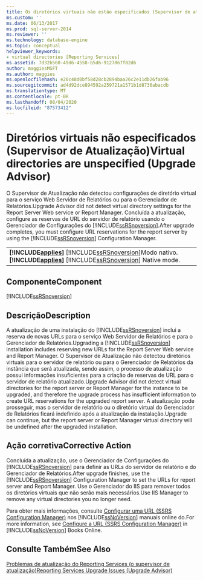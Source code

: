 ```yaml
---
title: Os diretórios virtuais não estão especificados (Supervisor de atualização) | Microsoft Docs
ms.custom: ''
ms.date: 06/13/2017
ms.prod: sql-server-2014
ms.reviewer: ''
ms.technology: database-engine
ms.topic: conceptual
helpviewer_keywords:
- virtual directories [Reporting Services]
ms.assetid: 7d32b560-49d6-4558-b5d6-9127067f82d6
author: maggiesMSFT
ms.author: maggies
ms.openlocfilehash: e20c48d0bf58d28cb2894baa26c2e11db26fab96
ms.sourcegitcommit: ad4d92dce894592a259721a1571b1d8736abacdb
ms.translationtype: MT
ms.contentlocale: pt-BR
ms.lasthandoff: 08/04/2020
ms.locfileid: "87573412"
---
```

# <a name="virtual-directories-are-unspecified-upgrade-advisor"></a><span data-ttu-id="beaa6-102">Diretórios virtuais não especificados (Supervisor de Atualização)</span><span class="sxs-lookup"><span data-stu-id="beaa6-102">Virtual directories are unspecified (Upgrade Advisor)</span></span>
  <span data-ttu-id="beaa6-103">O Supervisor de Atualização não detectou configurações de diretório virtual para o serviço Web Servidor de Relatórios ou para o Gerenciador de Relatórios.</span><span class="sxs-lookup"><span data-stu-id="beaa6-103">Upgrade Advisor did not detect virtual directory settings for the Report Server Web service or Report Manager.</span></span> <span data-ttu-id="beaa6-104">Concluída a atualização, configure as reservas de URL do servidor de relatório usando o Gerenciador de Configurações do [!INCLUDE[ssRSnoversion](../../includes/ssrsnoversion-md.md)].</span><span class="sxs-lookup"><span data-stu-id="beaa6-104">After upgrade completes, you must configure URL reservations for the report server by using the [!INCLUDE[ssRSnoversion](../../includes/ssrsnoversion-md.md)] Configuration Manager.</span></span>  
  
||  
|-|  
|<span data-ttu-id="beaa6-105">**[!INCLUDE[applies](../../includes/applies-md.md)]**  [!INCLUDE[ssRSnoversion](../../includes/ssrsnoversion-md.md)]Modo nativo.</span><span class="sxs-lookup"><span data-stu-id="beaa6-105">**[!INCLUDE[applies](../../includes/applies-md.md)]**  [!INCLUDE[ssRSnoversion](../../includes/ssrsnoversion-md.md)] Native mode.</span></span>|  
  
## <a name="component"></a><span data-ttu-id="beaa6-106">Componente</span><span class="sxs-lookup"><span data-stu-id="beaa6-106">Component</span></span>  
 [!INCLUDE[ssRSnoversion](../../includes/ssrsnoversion-md.md)]  
  
## <a name="description"></a><span data-ttu-id="beaa6-107">Descrição</span><span class="sxs-lookup"><span data-stu-id="beaa6-107">Description</span></span>  
 <span data-ttu-id="beaa6-108">A atualização de uma instalação do [!INCLUDE[ssRSnoversion](../../includes/ssrsnoversion-md.md)] inclui a reserva de novas URLs para o serviço Web Servidor de Relatórios e para o Gerenciador de Relatórios.</span><span class="sxs-lookup"><span data-stu-id="beaa6-108">Upgrading a [!INCLUDE[ssRSnoversion](../../includes/ssrsnoversion-md.md)] installation includes reserving new URLs for the Report Server Web service and Report Manager.</span></span> <span data-ttu-id="beaa6-109">O Supervisor de Atualização não detectou diretórios virtuais para o servidor de relatório ou para o Gerenciador de Relatórios da instância que será atualizada, sendo assim, o processo de atualização possui informações insuficientes para a criação de reservas de URL para o servidor de relatório atualizado.</span><span class="sxs-lookup"><span data-stu-id="beaa6-109">Upgrade Advisor did not detect virtual directories for the report server or Report Manager for the instance to be upgraded, and therefore the upgrade process has insufficient information to create URL reservations for the upgraded report server.</span></span> <span data-ttu-id="beaa6-110">A atualização pode prosseguir, mas o servidor de relatório ou o diretório virtual do Gerenciador de Relatórios ficará indefinido após a atualização da instalação.</span><span class="sxs-lookup"><span data-stu-id="beaa6-110">Upgrade can continue, but the report server or Report Manager virtual directory will be undefined after the upgraded installation.</span></span>  
  
## <a name="corrective-action"></a><span data-ttu-id="beaa6-111">Ação corretiva</span><span class="sxs-lookup"><span data-stu-id="beaa6-111">Corrective Action</span></span>  
 <span data-ttu-id="beaa6-112">Concluída a atualização, use o Gerenciador de Configurações do [!INCLUDE[ssRSnoversion](../../includes/ssrsnoversion-md.md)] para definir as URLs do servidor de relatório e do Gerenciador de Relatórios.</span><span class="sxs-lookup"><span data-stu-id="beaa6-112">After upgrade finishes, use the [!INCLUDE[ssRSnoversion](../../includes/ssrsnoversion-md.md)] Configuration Manager to set the URLs for report server and Report Manager.</span></span> <span data-ttu-id="beaa6-113">Use o Gerenciador do IIS para remover todos os diretórios virtuais que não serão mais necessários.</span><span class="sxs-lookup"><span data-stu-id="beaa6-113">Use IIS Manager to remove any virtual directories you no longer need.</span></span>  
  
 <span data-ttu-id="beaa6-114">Para obter mais informações, consulte [Configurar uma URL &#40;SSRS Configuration Manager&#41;](../../reporting-services/install-windows/configure-a-url-ssrs-configuration-manager.md) nos [!INCLUDE[ssNoVersion](../../includes/ssnoversion-md.md)] manuais online do.</span><span class="sxs-lookup"><span data-stu-id="beaa6-114">For more information, see [Configure a URL  &#40;SSRS Configuration Manager&#41;](../../reporting-services/install-windows/configure-a-url-ssrs-configuration-manager.md) in [!INCLUDE[ssNoVersion](../../includes/ssnoversion-md.md)] Books Online.</span></span>  
  
## <a name="see-also"></a><span data-ttu-id="beaa6-115">Consulte Também</span><span class="sxs-lookup"><span data-stu-id="beaa6-115">See Also</span></span>  
 [<span data-ttu-id="beaa6-116">Problemas de atualização do Reporting Services &#40;o supervisor de atualização&#41;</span><span class="sxs-lookup"><span data-stu-id="beaa6-116">Reporting Services Upgrade Issues &#40;Upgrade Advisor&#41;</span></span>](../../../2014/sql-server/install/reporting-services-upgrade-issues-upgrade-advisor.md)  
  
  
